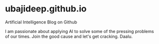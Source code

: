# ubajideep.github.io
Artificial Intelligence Blog on Github

I am passionate about applying AI to solve some of the pressing problems of our times. Join the good cause and let's get cracking. Daalu.
